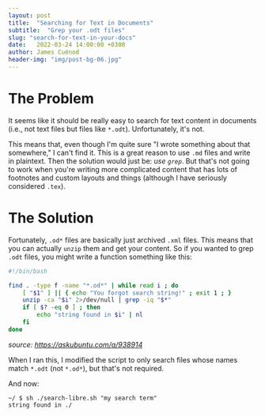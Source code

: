 ```yaml
---
layout: post
title:  "Searching for Text in Documents"
subtitle:  "Grep your .odt files"
slug: "search-for-text-in-your-docs"
date:   2022-03-24 14:00:00 +0300
author: James Cuénod
header-img: "img/post-bg-06.jpg"
---
```


# The Problem

It seems like it should be really easy to search for text content in documents (i.e., not text files but files like `*.odt`). Unfortunately, it's not.

This means that, even though I'm quite sure "I wrote something about that somewhere," I can't find it. This is a great reason to use `.md` files and write in plaintext. Then the solution would just be: *use `grep`*. But that's not going to work when you're writing more complicated content that has lots of footnotes and custom layouts and things (although I have seriously considered `.tex`).

# The Solution

Fortunately, `.od*` files are basically just archived `.xml` files. This means that you can actually `unzip` them and get your content. So if you wanted to grep `.odt` files, you might write a function something like this:

```bash
#!/bin/bash

find . -type f -name "*.od*" | while read i ; do
    [ "$1" ] || { echo "You forgot search string!" ; exit 1 ; }
    unzip -ca "$i" 2>/dev/null | grep -iq "$*"
    if [ $? -eq 0 ] ; then
        echo "string found in $i" | nl
    fi
done
```

*source: <https://askubuntu.com/a/938914>*

When I ran this, I modified the script to only search files whose names match `*.odt` (not `*.od*`), but that's not required.

And now:

```
~/ $ sh ./search-libre.sh "my search term"
string found in ./
```
